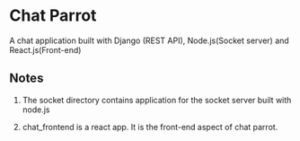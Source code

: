 # Chat Parrot
A chat application built with Django (REST API), Node.js(Socket server) and React.js(Front-end)

## Notes
1. The socket directory contains application for the  socket server built with node.js

2. chat_frontend is a react app. It is the front-end aspect of chat parrot.